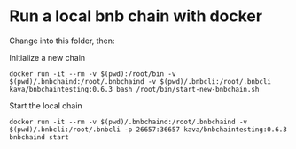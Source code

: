# Run a local bnb chain with docker

Change into this folder, then:

Initialize a new chain

    docker run -it --rm -v $(pwd):/root/bin -v $(pwd)/.bnbchaind:/root/.bnbchaind -v $(pwd)/.bnbcli:/root/.bnbcli kava/bnbchaintesting:0.6.3 bash /root/bin/start-new-bnbchain.sh

Start the local chain

    docker run -it --rm -v $(pwd)/.bnbchaind:/root/.bnbchaind -v $(pwd)/.bnbcli:/root/.bnbcli -p 26657:36657 kava/bnbchaintesting:0.6.3 bnbchaind start
